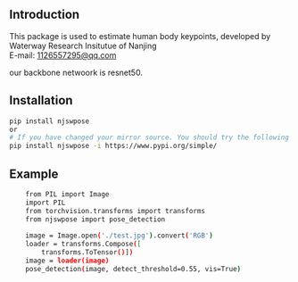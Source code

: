 Introduction
-----
This package is used to estimate human body keypoints, developed by Waterway Research Insitutue of Nanjing  
E-mail: 1126557295@qq.com

our backbone netwoork is resnet50.

Installation
-----

```bash
pip install njswpose
or 
# If you have changed your mirror source. You should try the following command.
pip install njswpose -i https://www.pypi.org/simple/
```

Example
-----

```bash
    from PIL import Image
    import PIL
    from torchvision.transforms import transforms
    from njswpose import pose_detection
    
    image = Image.open('./test.jpg').convert('RGB')
    loader = transforms.Compose([
        transforms.ToTensor()])
    image = loader(image)
    pose_detection(image, detect_threshold=0.55, vis=True)
```
